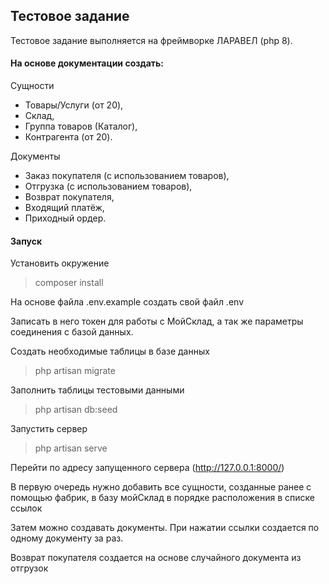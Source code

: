 ## Тестовое задание

Тестовое задание выполняется на фреймворке ЛАРАВЕЛ (php 8).

#### На основе документации создать:

Сущности

* Товары/Услуги (от 20),
* Склад,
* Группа товаров (Каталог),
* Контрагента (от 20).

Документы

* Заказ покупателя (с использованием товаров),
* Отгрузка (с использованием товаров),
* Возврат покупателя,
* Входящий платёж,
* Приходный ордер.

#### Запуск

Установить окружение
> composer install

На основе файла .env.example создать свой файл .env

Записать в него токен для работы с МойСклад, а так же параметры соединения с базой данных.

Создать необходимые таблицы в базе данных
> php artisan migrate

Заполнить таблицы тестовыми данными
> php artisan db:seed

Запустить сервер
> php artisan serve

Перейти по адресу запущенного сервера (http://127.0.0.1:8000/)

В первую очередь нужно добавить все сущности, созданные ранее с помощью фабрик, в базу мойСклад в порядке расположения в
списке ссылок

Затем можно создавать документы. При нажатии ссылки создается по одному документу за раз.

Возврат покупателя создается на основе случайного документа из отгрузок
